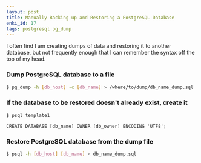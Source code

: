 ```yaml
---
layout: post
title: Manually Backing up and Restoring a PostgreSQL Database
enki_id: 17
tags: postgresql pg_dump
---
```

I often find I am creating dumps of data and restoring it to another database, but not frequently enough that I can remember the syntax off the top of my head.

### Dump PostgreSQL database to a file

```bash
$ pg_dump -h [db_host] -c [db_name] > /where/to/dump/db_name_dump.sql
```

### If the database to be restored doesn't already exist, create it

```bash
$ psql template1
```
```postgres
CREATE DATABASE [db_name] OWNER [db_owner] ENCODING 'UTF8';
```

### Restore PostgreSQL database from the dump file

```bash
$ psql -h [db_host] [db_name] < db_name_dump.sql
```
